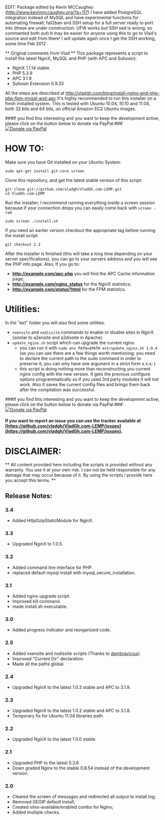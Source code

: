 EDIT: Package edited by Kevin MCCaughey (http://www.kevinmccaughey.org/?p=117)
I have added PostgreSQL integration instead of MySQL and have experimental functions for
automating firewall, fail2ban and SSH setup for a full server ready to port into
(these are under construction. UFW works but SSH sed is wrong, so commented both out)
It may be easier for anyone using this to go to Vlad's source and edit from there!
I will update again once I get the SSH working, some time Feb 2012


** Original comments from Vlad **
This package represents a script to install the latest NginX, MySQL and PHP (with APC and Suhosin):

  * NginX 1.1.14 stable
  * PHP 5.3.9
  * APC 3.1.9
  * Suhosin Extension 0.9.33

All the steps are described at http://vladgh.com/blog/install-nginx-and-php-php-fpm-mysql-and-apc
It's highly recommended to run this installer on a fresh installed system.
This is tested with Ubuntu 10.04, 10.10 and 11.04, both 32 bits and 64 bits, on official Amazon EC2 Ubuntu images.

###If you find this interesting and you want to keep the development active, please click on the button below to donate via PayPal:###
<a href="https://www.paypal.com/cgi-bin/webscr?cmd=_s-xclick&hosted_button_id=EBHGZKAFGW8CG"><img src="https://www.paypalobjects.com/en_US/i/btn/btn_donate_SM.gif" alt="Donate via PayPal" /></a>

# HOW TO: #

Make sure you have Git installed on your Ubuntu System:

    sudo apt-get install git-core screen

Clone this repository, and get the latest stable version of this script:

    git clone git://github.com/vladgh/VladGh.com-LEMP.git
    cd VladGh.com-LEMP

Run the installer; I recommend running everything inside a screen session because if your connection drops you can easily come back with `screen -rad`

    sudo screen ./install.sh

If you need an earlier version checkout the appropriate tag before running the install script:
  
    git checkout 2.3

After the installer is finished (this will take a long time depending on your server specifications), you can go to your servers address and you will see the PHP info page.
Also, if you go to:

  * **http://example.com/apc.php** you will find the APC Cache information page;
  * **http://example.com/nginx_status** for the NginX statistics;
  * **http://example.com/status?html** for the FPM statistics. 

# Utilities: #
In the "ext" folder you will also find some utilities:

* `nxensite` and `nxdissite` commands to enable or disable sites in NginX (similar to a2ensite and a2dissite in Apache).
* `update_nginx.sh` script which can upgrade the current nginx.
	* you can run it with `sudo env PATH=$PATH ext/update_nginx.sh 1.0.4` (as you can see there are a few things worth mentioning: you need to declare the current path to the sudo command in order to preserve it; you can only have one argument in a strict form x.x.x; )
	* this script is doing nothing more than reconstructing you current nginx config with the new version. It gets the previous configure options programmatically so if you used 3rd party modules it will not work. Also it saves the current config files and brings them back after the compilation was successful.

###If you find this interesting and you want to keep the development active, please click on the button below to donate via PayPal:###
<a href="https://www.paypal.com/cgi-bin/webscr?cmd=_s-xclick&hosted_button_id=EBHGZKAFGW8CG"><img src="https://www.paypalobjects.com/en_US/i/btn/btn_donate_SM.gif" alt="Donate via PayPal" /></a>

#### If you want to report an issue you can use the tracker available at [https://github.com/vladgh/VladGh.com-LEMP/issues](https://github.com/vladgh/VladGh.com-LEMP/issues). ####

# DISCLAIMER: #
** All content provided here including the scripts is provided without any warranty. You use it at your own risk. I can not be held responsible for any damage that may occur because of it. By using the scripts I provide here you accept this terms. **

## Release Notes: ##

### 3.4 ###

  * Added HttpGzipStaticModule for NginX.

### 3.3 ###

  * Upgraded NginX to 1.0.5.

### 3.2 ###

  * Added command line interface for PHP.
  * replaced default mysql install with mysql_secure_installation.
  
### 3.1 ###

  * Added nginx upgrade script.
  * Improved kill command.
  * made install.sh executable.
	
### 3.0 ###

  * Added progress indicator and reorganized code.
	
### 2.5 ###

  * Added nxensite and nxdissite scripts (Thanks to [dambravicius](https://github.com/dambravicius)).
  * Improved "Current Dir" declaration.
  * Made all the paths global.
	
### 2.4 ###

  * Upgraded NginX to the latest 1.0.3 stable and APC to 3.1.9.
  
### 2.3 ###

  * Upgraded NginX to the latest 1.0.2 stable and APC to 3.1.8.
  * Temporary fix for Ubuntu 11.04 libraries path.
  
### 2.2 ###

  * Upgraded NginX to the latest 1.0.0 stable

### 2.1 ###

  * Upgraded PHP to the latest 5.3.6
  * Down graded Nginx to the stable 0.8.54 instead of the development version.

### 2.0 ###

  * Cleared the screen of messages and redirected all output to install.log;
  * Removed GEOIP default install;
  * Created sites-available/enabled combo for Nginx;
  * Added multiple checks.